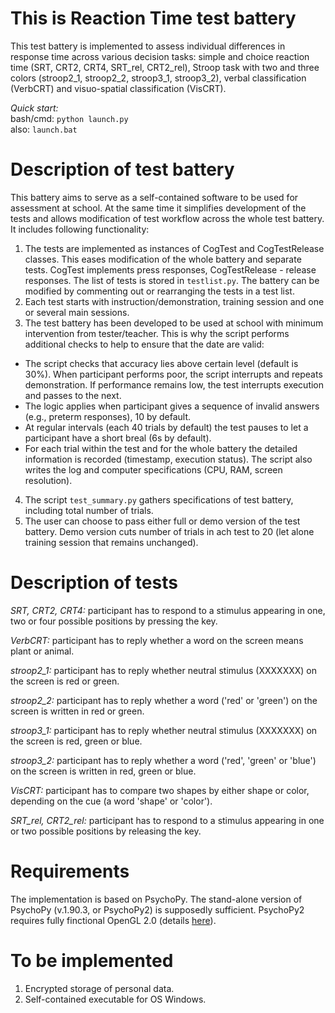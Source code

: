 This is Reaction Time test battery
==================================

This test battery is implemented to assess individual differences in response time across various decision tasks: simple and choice reaction time (SRT, CRT2, CRT4, SRT_rel, CRT2_rel), Stroop task with two and three colors (stroop2_1, stroop2_2, stroop3_1, stroop3_2), verbal classification (VerbCRT) and visuo-spatial classification (VisCRT).

_Quick start:_  
bash/cmd: `python launch.py`  
also: `launch.bat`

Description of test battery
===========================
This battery aims to serve as a self-contained software to be used for assessment at school. At the same time it simplifies development of the tests and allows modification of test workflow across the whole test battery. It includes following functionality:
1. The tests are implemented as instances of CogTest and CogTestRelease classes. This eases modification of the whole battery and separate tests. CogTest implements press responses, CogTestRelease - release responses. The list of tests is stored in `testlist.py`. The battery can be modified by commenting out or rearranging the tests in a test list.
2. Each test starts with instruction/demonstration, training session and one or several main sessions. 
3. The test battery has been developed to be used at school with minimum intervention from tester/teacher. This is why the script performs additional checks to help to ensure that the date are valid:
* The script checks that accuracy lies above certain level (default is 30%). When participant performs poor, the script interrupts and repeats demonstration. If performance remains low, the test interrupts execution and passes to the next.
* The logic applies when participant gives a sequence of invalid answers (e.g., preterm responses), 10 by default.
* At regular intervals (each 40 trials by default) the test pauses to let a participant have a short breal (6s by default).
* For each trial within the test and for the whole battery the detailed information is recorded (timestamp, execution status). The script also writes the log and computer specifications (CPU, RAM, screen resolution).
4. The script `test_summary.py` gathers specifications of test battery, including total number of trials.
5. The user can choose to pass either full or demo version of the test battery. Demo version сuts number of trials in ach test to 20 (let alone training session that remains unchanged).

Description of tests
====================
_SRT, CRT2, CRT4:_ participant has to respond to a stimulus appearing in one, two or four possible positions by pressing the key.

_VerbCRT:_ participant has to reply whether a word on the screen means plant or animal.

_stroop2_1:_ participant has to reply whether neutral stimulus (XXXXXXX) on the screen is red or green.

_stroop2_2:_ participant has to reply whether a word ('red' or 'green') on the screen is written in red or green.

_stroop3_1:_ participant has to reply whether neutral stimulus (XXXXXXX) on the screen is red, green or blue.

_stroop3_2:_ participant has to reply whether a word ('red', 'green' or 'blue') on the screen is written in red, green or blue.

_VisCRT:_ participant has to compare two shapes by either shape or color, depending on the cue (a word 'shape' or 'color').

_SRT_rel, CRT2_rel:_ participant has to respond to a stimulus appearing in one or two possible positions by releasing the key.


Requirements
============
The implementation is based on PsychoPy. The stand-alone version of PsychoPy (v.1.90.3, or PsychoPy2) is supposedly sufficient. PsychoPy2 requires fully finctional OpenGL 2.0 (details [here][requirements]).

[requirements]: http://psychopy.org/installation.html

To be implemented
=================
1. Encrypted storage of personal data.
2. Self-contained executable for OS Windows.
